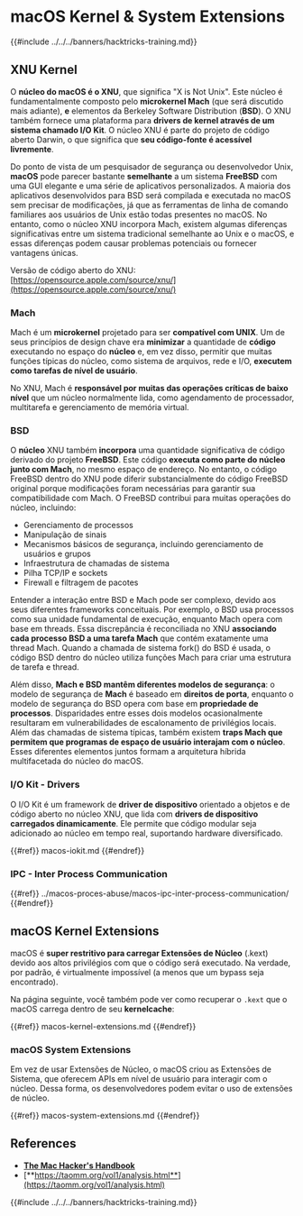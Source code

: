 # macOS Kernel & System Extensions

{{#include ../../../banners/hacktricks-training.md}}

## XNU Kernel

O **núcleo do macOS é o XNU**, que significa "X is Not Unix". Este núcleo é fundamentalmente composto pelo **microkernel Mach** (que será discutido mais adiante), **e** elementos da Berkeley Software Distribution (**BSD**). O XNU também fornece uma plataforma para **drivers de kernel através de um sistema chamado I/O Kit**. O núcleo XNU é parte do projeto de código aberto Darwin, o que significa que **seu código-fonte é acessível livremente**.

Do ponto de vista de um pesquisador de segurança ou desenvolvedor Unix, **macOS** pode parecer bastante **semelhante** a um sistema **FreeBSD** com uma GUI elegante e uma série de aplicativos personalizados. A maioria dos aplicativos desenvolvidos para BSD será compilada e executada no macOS sem precisar de modificações, já que as ferramentas de linha de comando familiares aos usuários de Unix estão todas presentes no macOS. No entanto, como o núcleo XNU incorpora Mach, existem algumas diferenças significativas entre um sistema tradicional semelhante ao Unix e o macOS, e essas diferenças podem causar problemas potenciais ou fornecer vantagens únicas.

Versão de código aberto do XNU: [https://opensource.apple.com/source/xnu/](https://opensource.apple.com/source/xnu/)

### Mach

Mach é um **microkernel** projetado para ser **compatível com UNIX**. Um de seus princípios de design chave era **minimizar** a quantidade de **código** executando no espaço do **núcleo** e, em vez disso, permitir que muitas funções típicas do núcleo, como sistema de arquivos, rede e I/O, **executem como tarefas de nível de usuário**.

No XNU, Mach é **responsável por muitas das operações críticas de baixo nível** que um núcleo normalmente lida, como agendamento de processador, multitarefa e gerenciamento de memória virtual.

### BSD

O **núcleo** XNU também **incorpora** uma quantidade significativa de código derivado do projeto **FreeBSD**. Este código **executa como parte do núcleo junto com Mach**, no mesmo espaço de endereço. No entanto, o código FreeBSD dentro do XNU pode diferir substancialmente do código FreeBSD original porque modificações foram necessárias para garantir sua compatibilidade com Mach. O FreeBSD contribui para muitas operações do núcleo, incluindo:

- Gerenciamento de processos
- Manipulação de sinais
- Mecanismos básicos de segurança, incluindo gerenciamento de usuários e grupos
- Infraestrutura de chamadas de sistema
- Pilha TCP/IP e sockets
- Firewall e filtragem de pacotes

Entender a interação entre BSD e Mach pode ser complexo, devido aos seus diferentes frameworks conceituais. Por exemplo, o BSD usa processos como sua unidade fundamental de execução, enquanto Mach opera com base em threads. Essa discrepância é reconciliada no XNU **associando cada processo BSD a uma tarefa Mach** que contém exatamente uma thread Mach. Quando a chamada de sistema fork() do BSD é usada, o código BSD dentro do núcleo utiliza funções Mach para criar uma estrutura de tarefa e thread.

Além disso, **Mach e BSD mantêm diferentes modelos de segurança**: o modelo de segurança de **Mach** é baseado em **direitos de porta**, enquanto o modelo de segurança do BSD opera com base em **propriedade de processos**. Disparidades entre esses dois modelos ocasionalmente resultaram em vulnerabilidades de escalonamento de privilégios locais. Além das chamadas de sistema típicas, também existem **traps Mach que permitem que programas de espaço de usuário interajam com o núcleo**. Esses diferentes elementos juntos formam a arquitetura híbrida multifacetada do núcleo do macOS.

### I/O Kit - Drivers

O I/O Kit é um framework de **driver de dispositivo** orientado a objetos e de código aberto no núcleo XNU, que lida com **drivers de dispositivo carregados dinamicamente**. Ele permite que código modular seja adicionado ao núcleo em tempo real, suportando hardware diversificado.

{{#ref}}
macos-iokit.md
{{#endref}}

### IPC - Inter Process Communication

{{#ref}}
../macos-proces-abuse/macos-ipc-inter-process-communication/
{{#endref}}

## macOS Kernel Extensions

macOS é **super restritivo para carregar Extensões de Núcleo** (.kext) devido aos altos privilégios com que o código será executado. Na verdade, por padrão, é virtualmente impossível (a menos que um bypass seja encontrado).

Na página seguinte, você também pode ver como recuperar o `.kext` que o macOS carrega dentro de seu **kernelcache**:

{{#ref}}
macos-kernel-extensions.md
{{#endref}}

### macOS System Extensions

Em vez de usar Extensões de Núcleo, o macOS criou as Extensões de Sistema, que oferecem APIs em nível de usuário para interagir com o núcleo. Dessa forma, os desenvolvedores podem evitar o uso de extensões de núcleo.

{{#ref}}
macos-system-extensions.md
{{#endref}}

## References

- [**The Mac Hacker's Handbook**](https://www.amazon.com/-/es/Charlie-Miller-ebook-dp-B004U7MUMU/dp/B004U7MUMU/ref=mt_other?_encoding=UTF8&me=&qid=)
- [**https://taomm.org/vol1/analysis.html**](https://taomm.org/vol1/analysis.html)

{{#include ../../../banners/hacktricks-training.md}}
